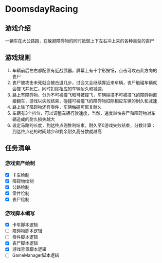 # DoomsdayRacing

## 游戏介绍

一辆车在大公路跑，在躲避障碍物的同时抵御上下左右冲上来的各种类型的丧尸

## 游戏规则

1. 车辆前后左右都配置有近战武器，屏幕上有十字形按钮，点击可攻击此方向的丧尸
2. 丧尸被攻击未死就会被击退几步，过会又会继续靠近来车辆，丧尸触碰车辆就会撞飞并死亡，同时扣除相应的车辆耐久和减速，
3. 路上有障碍物，分为不可被撞飞和可被撞飞，车辆碰撞不可被撞飞的障碍物直接翻车，游戏以失败结束，碰撞可被撞飞的障碍物扣除相应车辆的耐久和减速
4. 路上除了障碍物还有零件，车辆触碰可恢复耐久
5. 车辆有3个挡位，可以调整车辆行驶速度，当然，速度越快丧尸和障碍物对车辆造成的耐久损失越大
6. 设定马路的长度，到达终点则胜利结束，耐久至0游戏失败结束，分数计算：到达终点花的时间越少和剩余耐久高分数就越高

## 任务清单

### 游戏资产绘制

- [x] 卡车绘制
- [x] 障碍物绘制
- [x] 公路绘制
- [x] 零件绘制
- [x] 丧尸绘制

### 游戏脚本编写

- [x] 卡车脚本逻辑
- [ ] 障碍物脚本逻辑
- [ ] 零件脚本逻辑
- [x] 丧尸脚本逻辑
- [x] 游戏背景脚本逻辑
- [ ] GameManager脚本逻辑
